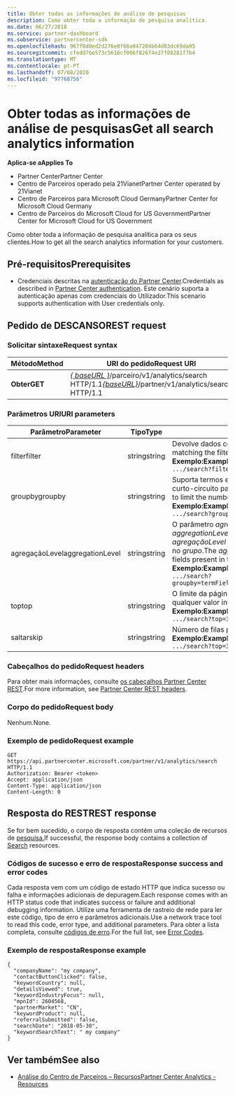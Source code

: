 ```yaml
---
title: Obter todas as informações de análise de pesquisas
description: Como obter toda a informação de pesquisa analítica.
ms.date: 06/27/2018
ms.service: partner-dashboard
ms.subservice: partnercenter-sdk
ms.openlocfilehash: 967f8d0ed2d276e0f68a047204b64d83dc69da95
ms.sourcegitcommit: cfedd76e573c5616cf006f826f4e27f08281f7b4
ms.translationtype: MT
ms.contentlocale: pt-PT
ms.lasthandoff: 07/08/2020
ms.locfileid: "97768756"
---
```

# <a name="get-all-search-analytics-information"></a><span data-ttu-id="d00f9-103">Obter todas as informações de análise de pesquisas</span><span class="sxs-lookup"><span data-stu-id="d00f9-103">Get all search analytics information</span></span>

<span data-ttu-id="d00f9-104">**Aplica-se a**</span><span class="sxs-lookup"><span data-stu-id="d00f9-104">**Applies To**</span></span>

- <span data-ttu-id="d00f9-105">Partner Center</span><span class="sxs-lookup"><span data-stu-id="d00f9-105">Partner Center</span></span>
- <span data-ttu-id="d00f9-106">Centro de Parceiros operado pela 21Vianet</span><span class="sxs-lookup"><span data-stu-id="d00f9-106">Partner Center operated by 21Vianet</span></span>
- <span data-ttu-id="d00f9-107">Centro de Parceiros para Microsoft Cloud Germany</span><span class="sxs-lookup"><span data-stu-id="d00f9-107">Partner Center for Microsoft Cloud Germany</span></span>
- <span data-ttu-id="d00f9-108">Centro de Parceiros do Microsoft Cloud for US Government</span><span class="sxs-lookup"><span data-stu-id="d00f9-108">Partner Center for Microsoft Cloud for US Government</span></span>

<span data-ttu-id="d00f9-109">Como obter toda a informação de pesquisa analítica para os seus clientes.</span><span class="sxs-lookup"><span data-stu-id="d00f9-109">How to get all the search analytics information for your customers.</span></span>

## <a name="prerequisites"></a><span data-ttu-id="d00f9-110">Pré-requisitos</span><span class="sxs-lookup"><span data-stu-id="d00f9-110">Prerequisites</span></span>

- <span data-ttu-id="d00f9-111">Credenciais descritas na [autenticação do Partner Center](partner-center-authentication.md).</span><span class="sxs-lookup"><span data-stu-id="d00f9-111">Credentials as described in [Partner Center authentication](partner-center-authentication.md).</span></span> <span data-ttu-id="d00f9-112">Este cenário suporta a autenticação apenas com credenciais do Utilizador.</span><span class="sxs-lookup"><span data-stu-id="d00f9-112">This scenario supports authentication with User credentials only.</span></span>

## <a name="rest-request"></a><span data-ttu-id="d00f9-113">Pedido de DESCANSO</span><span class="sxs-lookup"><span data-stu-id="d00f9-113">REST request</span></span>

### <a name="request-syntax"></a><span data-ttu-id="d00f9-114">Solicitar sintaxe</span><span class="sxs-lookup"><span data-stu-id="d00f9-114">Request syntax</span></span>

| <span data-ttu-id="d00f9-115">Método</span><span class="sxs-lookup"><span data-stu-id="d00f9-115">Method</span></span>  | <span data-ttu-id="d00f9-116">URI do pedido</span><span class="sxs-lookup"><span data-stu-id="d00f9-116">Request URI</span></span> |
|---------|-------------|
| <span data-ttu-id="d00f9-117">**Obter**</span><span class="sxs-lookup"><span data-stu-id="d00f9-117">**GET**</span></span> | <span data-ttu-id="d00f9-118">[*\{ baseURL \}*](partner-center-rest-urls.md)/parceiro/v1/analytics/search HTTP/1.1</span><span class="sxs-lookup"><span data-stu-id="d00f9-118">[*\{baseURL\}*](partner-center-rest-urls.md)/partner/v1/analytics/search HTTP/1.1</span></span> |

### <a name="uri-parameters"></a><span data-ttu-id="d00f9-119">Parâmetros URI</span><span class="sxs-lookup"><span data-stu-id="d00f9-119">URI parameters</span></span>

|    <span data-ttu-id="d00f9-120">Parâmetro</span><span class="sxs-lookup"><span data-stu-id="d00f9-120">Parameter</span></span>     |  <span data-ttu-id="d00f9-121">Tipo</span><span class="sxs-lookup"><span data-stu-id="d00f9-121">Type</span></span>  |                                                                                                                   <span data-ttu-id="d00f9-122">Descrição</span><span class="sxs-lookup"><span data-stu-id="d00f9-122">Description</span></span>                                                                                                                    |
|------------------|--------|--------------------------------------------------------------------------------------------------------------------------------------------------------------------------------------------------------------------------------------------------|
|      <span data-ttu-id="d00f9-123">filter</span><span class="sxs-lookup"><span data-stu-id="d00f9-123">filter</span></span>      | <span data-ttu-id="d00f9-124">string</span><span class="sxs-lookup"><span data-stu-id="d00f9-124">string</span></span> |                                                                     <span data-ttu-id="d00f9-125">Devolve dados correspondentes à condição do filtro.</span><span class="sxs-lookup"><span data-stu-id="d00f9-125">Returns data matching the filter condition.</span></span> </br> <span data-ttu-id="d00f9-126">**Exemplo:**</span><span class="sxs-lookup"><span data-stu-id="d00f9-126">**Example:**</span></span></br> `.../search?filter=field eq 'value'`                                                                     |
|     <span data-ttu-id="d00f9-127">groupby</span><span class="sxs-lookup"><span data-stu-id="d00f9-127">groupby</span></span>      | <span data-ttu-id="d00f9-128">string</span><span class="sxs-lookup"><span data-stu-id="d00f9-128">string</span></span> |                                         <span data-ttu-id="d00f9-129">Suporta termos e datas.</span><span class="sxs-lookup"><span data-stu-id="d00f9-129">Supports both terms and dates.</span></span> <span data-ttu-id="d00f9-130">Lógica de curto-circuito para limitar o número de baldes.</span><span class="sxs-lookup"><span data-stu-id="d00f9-130">Short circuit logic to limit the number of buckets.</span></span> </br> <span data-ttu-id="d00f9-131">**Exemplo:**</span><span class="sxs-lookup"><span data-stu-id="d00f9-131">**Example:**</span></span></br> `.../search?groupby=termField1,dateField1,termField2`                                         |
| <span data-ttu-id="d00f9-132">agregaçãoLevel</span><span class="sxs-lookup"><span data-stu-id="d00f9-132">aggregationLevel</span></span> | <span data-ttu-id="d00f9-133">string</span><span class="sxs-lookup"><span data-stu-id="d00f9-133">string</span></span> | <span data-ttu-id="d00f9-134">O parâmetro *agregaçãoLevel* requer um *groupby*.</span><span class="sxs-lookup"><span data-stu-id="d00f9-134">The *aggregationLevel* parameter requires a *groupby*.</span></span> <span data-ttu-id="d00f9-135">O parâmetro *agregaçãoLevel* aplica-se a todos os campos de data presentes no *grupo*.</span><span class="sxs-lookup"><span data-stu-id="d00f9-135">The *aggregationLevel* parameter applies to all date fields present in the *groupby*.</span></span> </br> <span data-ttu-id="d00f9-136">**Exemplo:**</span><span class="sxs-lookup"><span data-stu-id="d00f9-136">**Example:**</span></span></br>  `.../search?groupby=termField1,dateField1,termField2&aggregationLevel=day` |
|       <span data-ttu-id="d00f9-137">top</span><span class="sxs-lookup"><span data-stu-id="d00f9-137">top</span></span>        | <span data-ttu-id="d00f9-138">string</span><span class="sxs-lookup"><span data-stu-id="d00f9-138">string</span></span> |                                                                     <span data-ttu-id="d00f9-139">O limite da página é 10.000.</span><span class="sxs-lookup"><span data-stu-id="d00f9-139">The page limit is 10000.</span></span> <span data-ttu-id="d00f9-140">Leva qualquer valor inferior a 10.000.</span><span class="sxs-lookup"><span data-stu-id="d00f9-140">Takes any value less than 10000.</span></span>  </br> <span data-ttu-id="d00f9-141">**Exemplo:**</span><span class="sxs-lookup"><span data-stu-id="d00f9-141">**Example:**</span></span></br>  `.../search?top=100`                                                                     |
|       <span data-ttu-id="d00f9-142">saltar</span><span class="sxs-lookup"><span data-stu-id="d00f9-142">skip</span></span>       | <span data-ttu-id="d00f9-143">string</span><span class="sxs-lookup"><span data-stu-id="d00f9-143">string</span></span> |                                                                                  <span data-ttu-id="d00f9-144">Número de filas para saltar.</span><span class="sxs-lookup"><span data-stu-id="d00f9-144">Number of rows to skip.</span></span> </br> <span data-ttu-id="d00f9-145">**Exemplo:**</span><span class="sxs-lookup"><span data-stu-id="d00f9-145">**Example:**</span></span></br> `.../search?top=100&skip=100`                                                                                   |

### <a name="request-headers"></a><span data-ttu-id="d00f9-146">Cabeçalhos do pedido</span><span class="sxs-lookup"><span data-stu-id="d00f9-146">Request headers</span></span>

<span data-ttu-id="d00f9-147">Para obter mais informações, consulte [os cabeçalhos Partner Center REST](headers.md).</span><span class="sxs-lookup"><span data-stu-id="d00f9-147">For more information, see [Partner Center REST headers](headers.md).</span></span>

### <a name="request-body"></a><span data-ttu-id="d00f9-148">Corpo do pedido</span><span class="sxs-lookup"><span data-stu-id="d00f9-148">Request body</span></span>

<span data-ttu-id="d00f9-149">Nenhum.</span><span class="sxs-lookup"><span data-stu-id="d00f9-149">None.</span></span>

### <a name="request-example"></a><span data-ttu-id="d00f9-150">Exemplo de pedido</span><span class="sxs-lookup"><span data-stu-id="d00f9-150">Request example</span></span>

```http
GET https://api.partnercenter.microsoft.com/partner/v1/analytics/search HTTP/1.1
Authorization: Bearer <token>
Accept: application/json
Content-Type: application/json
Content-Length: 0
```

## <a name="rest-response"></a><span data-ttu-id="d00f9-151">Resposta do REST</span><span class="sxs-lookup"><span data-stu-id="d00f9-151">REST response</span></span>

<span data-ttu-id="d00f9-152">Se for bem sucedido, o corpo de resposta contém uma coleção de recursos de [pesquisa.](partner-center-analytics-resources.md#search-resource)</span><span class="sxs-lookup"><span data-stu-id="d00f9-152">If successful, the response body contains a collection of [Search](partner-center-analytics-resources.md#search-resource) resources.</span></span>

### <a name="response-success-and-error-codes"></a><span data-ttu-id="d00f9-153">Códigos de sucesso e erro de resposta</span><span class="sxs-lookup"><span data-stu-id="d00f9-153">Response success and error codes</span></span>

<span data-ttu-id="d00f9-154">Cada resposta vem com um código de estado HTTP que indica sucesso ou falha e informações adicionais de depuragem.</span><span class="sxs-lookup"><span data-stu-id="d00f9-154">Each response comes with an HTTP status code that indicates success or failure and additional debugging information.</span></span> <span data-ttu-id="d00f9-155">Utilize uma ferramenta de rastreio de rede para ler este código, tipo de erro e parâmetros adicionais.</span><span class="sxs-lookup"><span data-stu-id="d00f9-155">Use a network trace tool to read this code, error type, and additional parameters.</span></span> <span data-ttu-id="d00f9-156">Para obter a lista completa, consulte [códigos de erro](error-codes.md).</span><span class="sxs-lookup"><span data-stu-id="d00f9-156">For the full list, see [Error Codes](error-codes.md).</span></span>

### <a name="response-example"></a><span data-ttu-id="d00f9-157">Exemplo de resposta</span><span class="sxs-lookup"><span data-stu-id="d00f9-157">Response example</span></span>

```http
{
  "companyName": "my company",
  "contactButtonClicked": false,
  "keywordCountry": null,
  "detailsViewed": true,
  "keywordIndustryFocus": null,
  "mpnId": 2604568,
  "partnerMarket": "CN",
  "keywordProduct": null,
  "referralSubmitted": false,
  "searchDate": "2018-05-30",
  "keywordSearchText": " my company"
}
```

## <a name="see-also"></a><span data-ttu-id="d00f9-158">Ver também</span><span class="sxs-lookup"><span data-stu-id="d00f9-158">See also</span></span>

- [<span data-ttu-id="d00f9-159">Análise do Centro de Parceiros – Recursos</span><span class="sxs-lookup"><span data-stu-id="d00f9-159">Partner Center Analytics - Resources</span></span>](partner-center-analytics-resources.md)
